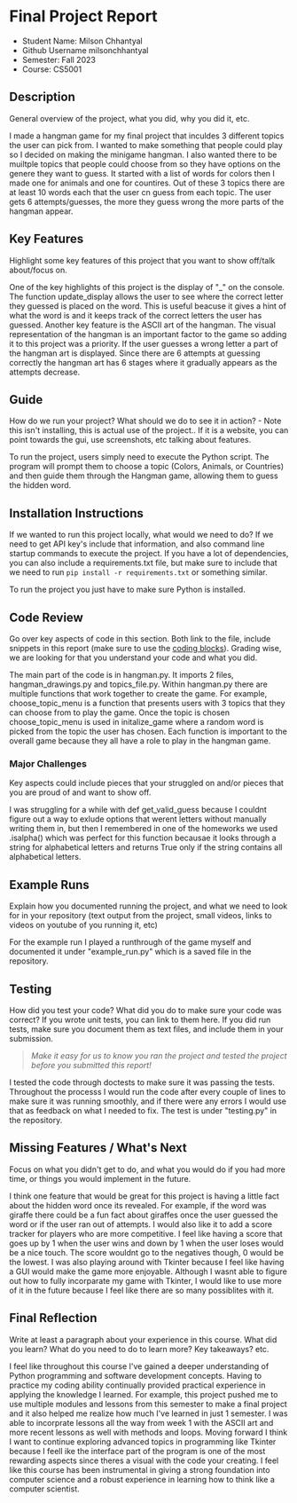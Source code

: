 # Final Project Report

* Student Name: Milson Chhantyal
* Github Username milsonchhantyal
* Semester: Fall 2023
* Course: CS5001



## Description 
General overview of the project, what you did, why you did it, etc. 

I made a hangman game for my final project that inculdes 3 different topics the user can pick from. I wanted to make something that people could play so I decided on making the minigame hangman. I also wanted there to be muiltple topics that people could choose from so they have options on the genere they want to guess. It started with a list of words for colors then I made one for animals and one for countires. Out of these 3 topics there are at least 10 words each that the user cn guess from each topic. The user gets 6 attempts/guesses, the more they guess wrong the more parts of the hangman appear.

## Key Features
Highlight some key features of this project that you want to show off/talk about/focus on. 

One of the key highlights of this project is the display of "_" on the console. The function update_display allows the user to see where the correct letter they guessed is placed on the word. This is useful beacuse it gives a hint of what the word is and it keeps track of the correct letters the user has guessed. Another key feature is the ASCII art of the hangman. The visual representation of the hangman is an important factor to the game so adding it to this project was a priority. If the user guesses a wrong letter a part of the hangman art is displayed. Since there are 6 attempts at guessing correctly the hangman art has 6 stages where it gradually appears as the attempts decrease.

## Guide
How do we run your project? What should we do to see it in action? - Note this isn't installing, this is actual use of the project.. If it is a website, you can point towards the gui, use screenshots, etc talking about features.

To run the project, users simply need to execute the Python script. The program will prompt them to choose a topic (Colors, Animals, or Countries) and then guide them through the Hangman game, allowing them to guess the hidden word.

## Installation Instructions
If we wanted to run this project locally, what would we need to do?  If we need to get API key's include that information, and also command line startup commands to execute the project. If you have a lot of dependencies, you can also include a requirements.txt file, but make sure to include that we need to run `pip install -r requirements.txt` or something similar.

To run the project you just have to make sure Python is installed.

## Code Review
Go over key aspects of code in this section. Both link to the file, include snippets in this report (make sure to use the [coding blocks](https://github.com/adam-p/markdown-here/wiki/Markdown-Cheatsheet#code)).  Grading wise, we are looking for that you understand your code and what you did. 

The main part of the code is in hangman.py. It imports 2 files, hangman_drawings.py and topics_file.py. Within hangman.py there are multiple functions that work together to create the game. For example, choose_topic_menu is a function that presents users with 3 topics that they can choose from to play the game. Once the topic is chosen choose_topic_menu is used in initalize_game where a random word is picked from the topic the user has chosen. Each function is important to the overall game because they all have a role to play in the hangman game.

### Major Challenges
Key aspects could include pieces that your struggled on and/or pieces that you are proud of and want to show off.

I was struggling for a while with def get_valid_guess because I couldnt figure out a way to exlude options that werent letters without manually writing them in, but then I remembered in one of the homeworks we used .isalpha() which was perfect for this function becausae it looks through a string for alphabetical letters and returns True only if the string contains all alphabetical letters.

## Example Runs
Explain how you documented running the project, and what we need to look for in your repository (text output from the project, small videos, links to videos on youtube of you running it, etc)

For the example run I played a runthrough of the game myself and documented it under "example_run.py" which is a saved file in the repository. 

## Testing
How did you test your code? What did you do to make sure your code was correct? If you wrote unit tests, you can link to them here. If you did run tests, make sure you document them as text files, and include them in your submission. 

> _Make it easy for us to know you *ran the project* and *tested the project* before you submitted this report!_

I tested the code through doctests to make sure it was passing the tests. Throughout the processs I would run the code after every couple of lines to make sure it was running smoothly, and if there were any errors I would use that as feedback on what I needed to fix. The test is under "testing.py" in the repository.

## Missing Features / What's Next
Focus on what you didn't get to do, and what you would do if you had more time, or things you would implement in the future. 

I think one feature that would be great for this project is having a little fact about the hidden word once its revealed. For example, if the word was giraffe there could be a fun fact about giraffes once the user guessed the word or if the user ran out of attempts. I would also like it to add a score tracker for players who are more competitive. I feel like having a score that goes up by 1 when the user wins and down by 1 when the user loses would be a nice touch. The score wouldnt go to the negatives though, 0 would be the lowest. I was also playing around with Tkinter because I feel like having a GUI would make the game more enjoyable. Although I wasnt able to figure out how to fully incorparate my game with Tkinter, I would like to use more of it in the future because I feel like there are so many possiblites with it.

## Final Reflection
Write at least a paragraph about your experience in this course. What did you learn? What do you need to do to learn more? Key takeaways? etc.

I feel like throughout this course I've gained a deeper understanding of Python programming and software development concepts. Having to practice my coding ability continually provided practical experience in applying the knowledge I learned. For example, this project pushed me to use multiple modules and lessons from this semester to make a final project and it also helped me realize how much I've learned in just 1 semester. I was able to incorprate lessons all the way from week 1 with the ASCII art and more recent lessons as well with methods and loops. Moving forward I think I want to continue exploring advanced topics in programming like Tkinter because I feell ike the interface part of the program is one of the most rewarding aspects since theres a visual with the code your creating. I feel like this course has been instrumental in giving a strong foundation into computer science and a robust experience in learning how to think like a computer scientist. 
